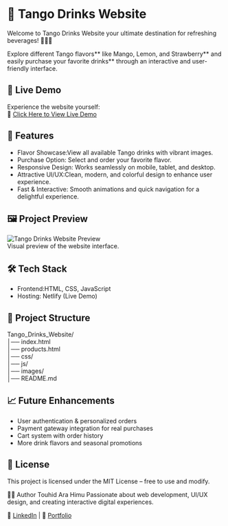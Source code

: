 # 🥤 Tango Drinks Website  

Welcome to Tango Drinks Website your ultimate destination for refreshing beverages! 🍋🥭🍓  

Explore different Tango flavors** like Mango, Lemon, and Strawberry** and easily purchase your favorite drinks** through an interactive and user-friendly interface.  



## 🚀 Live Demo  
Experience the website yourself:  
🔗 [Click Here to View Live Demo](https://tango-drink.netlify.app/)  



## 🎯 Features  

- Flavor Showcase:View all available Tango drinks with vibrant images.  
- Purchase Option: Select and order your favorite flavor.  
- Responsive Design: Works seamlessly on mobile, tablet, and desktop.  
- Attractive UI/UX:Clean, modern, and colorful design to enhance user experience.  
- Fast & Interactive: Smooth animations and quick navigation for a delightful experience.  



## 🖼️ Project Preview  
![Tango Drinks Website Preview](./images/tango-preview.png)  
Visual preview of the website interface.  



## 🛠️ Tech Stack  

- Frontend:HTML, CSS, JavaScript  
- Hosting: Netlify (Live Demo)  



## 📂 Project Structure  

Tango_Drinks_Website/  
│── index.html                        
│── products.html                    
│── css/                             
│── js/                            
│── images/                           
│── README.md                         

## 📈 Future Enhancements

- User authentication & personalized orders  
- Payment gateway integration for real purchases  
- Cart system with order history  
- More drink flavors and seasonal promotions  



## 📜 License

This project is licensed under the MIT License – free to use and modify.



👩‍💻 Author
Touhid Ara Himu 
Passionate about web development, UI/UX design, and creating interactive digital experiences.

🔗 [LinkedIn](https://www.linkedin.com/in/touhid-ara-himuiux/) | 🔗 [Portfolio](https://your-portfolio-link.com)
